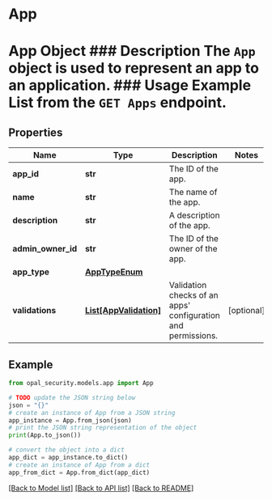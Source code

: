 # App

# App Object ### Description The `App` object is used to represent an app to an application.  ### Usage Example List from the `GET Apps` endpoint.

## Properties

Name | Type | Description | Notes
------------ | ------------- | ------------- | -------------
**app_id** | **str** | The ID of the app. | 
**name** | **str** | The name of the app. | 
**description** | **str** | A description of the app. | 
**admin_owner_id** | **str** | The ID of the owner of the app. | 
**app_type** | [**AppTypeEnum**](AppTypeEnum.md) |  | 
**validations** | [**List[AppValidation]**](AppValidation.md) | Validation checks of an apps&#39; configuration and permissions. | [optional] 

## Example

```python
from opal_security.models.app import App

# TODO update the JSON string below
json = "{}"
# create an instance of App from a JSON string
app_instance = App.from_json(json)
# print the JSON string representation of the object
print(App.to_json())

# convert the object into a dict
app_dict = app_instance.to_dict()
# create an instance of App from a dict
app_from_dict = App.from_dict(app_dict)
```
[[Back to Model list]](../README.md#documentation-for-models) [[Back to API list]](../README.md#documentation-for-api-endpoints) [[Back to README]](../README.md)


